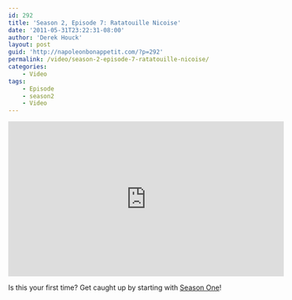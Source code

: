 ```yaml
---
id: 292
title: 'Season 2, Episode 7: Ratatouille Nicoise'
date: '2011-05-31T23:22:31-08:00'
author: 'Derek Houck'
layout: post
guid: 'http://napoleonbonappetit.com/?p=292'
permalink: /video/season-2-episode-7-ratatouille-nicoise/
categories:
    - Video
tags:
    - Episode
    - season2
    - Video
---
```


<iframe allowfullscreen="" frameborder="0" height="315" loading="lazy" src="http://www.youtube.com/embed/bhXmI82DGio?rel=0" width="560"></iframe>

Is this your first time? Get caught up by starting with [Season One](/episodes/)!